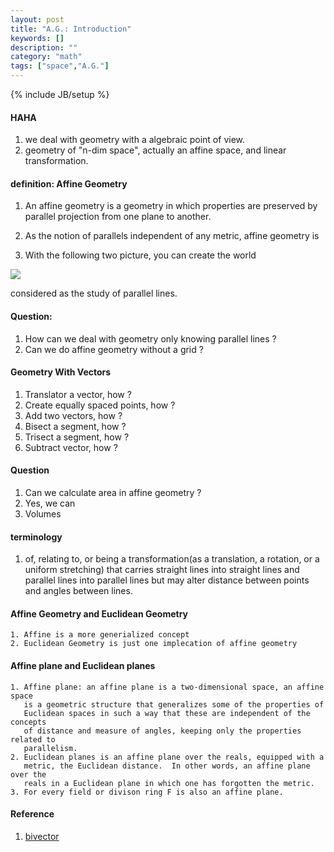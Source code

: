 ```yaml
---
layout: post
title: "A.G.: Introduction"
keywords: []
description: ""
category: "math"
tags: ["space","A.G."]
---
```

{% include JB/setup %}

#### HAHA
1. we deal with geometry with a algebraic point of view.
2. geometry of "n-dim space", actually an affine space, and linear
   transformation.
#### definition: Affine Geometry
1. An affine geometry is a geometry in which properties are preserved by
   parallel projection from one plane to another.
2. As the notion of parallels independent of any metric, affine geometry is

3. With the following two picture, you can create the world


<img src="{{IMAGE_PATH}}/math-space-linear-algebraic-affine-geometry-basic.png">


considered as the study of parallel lines.

#### Question:
1. How can we deal with geometry only knowing parallel lines ?
2. Can we do affine geometry without a grid ?

#### Geometry With Vectors
1. Translator a vector, how ?
2. Create equally spaced points, how ?
3. Add two vectors, how ?
4. Bisect a segment, how ?
5. Trisect a segment, how ?
6. Subtract vector, how ?


#### Question
1. Can we calculate area in affine geometry ?
2. Yes, we can
2. Volumes








#### terminology
1. of, relating to, or being a transformation(as a translation, a rotation, or a
   uniform stretching) that carries straight lines into straight lines and
   parallel lines into parallel lines but may alter distance between points and
   angles between lines.


#### Affine Geometry and Euclidean Geometry
    1. Affine is a more generialized concept
    2. Euclidean Geometry is just one implecation of affine geometry

#### Affine plane and Euclidean planes
    1. Affine plane: an affine plane is a two-dimensional space, an affine space
       is a geometric structure that generalizes some of the properties of
       Euclidean spaces in such a way that these are independent of the concepts
       of distance and measure of angles, keeping only the properties related to
       parallelism.
    2. Euclidean planes is an affine plane over the reals, equipped with a
       metric, the Euclidean distance.  In other words, an affine plane over the
       reals in a Euclidean plane in which one has forgotten the metric.
    3. For every field or divison ring F is also an affine plane.


#### Reference
1. [bivector](https://en.wikipedia.org/wiki/Bivector)
